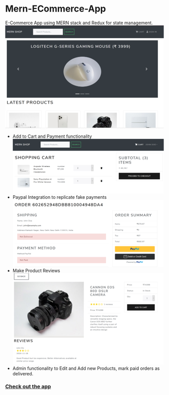 # Mern-ECommerce-App
E-Commerce App using MERN stack and Redux for state management.
![](Image-1.png)
* Add to Cart and Payment functionality
![](Image-3.png)
* Paypal Integration to replicate fake payments
![](Image-4.png)
* Make Product Reviews
![](Image-2.png)
* Admin functionality to Edit and Add new Products, mark paid orders as delivered.
### [Check out the app](https://mern-app-shop.herokuapp.com)
